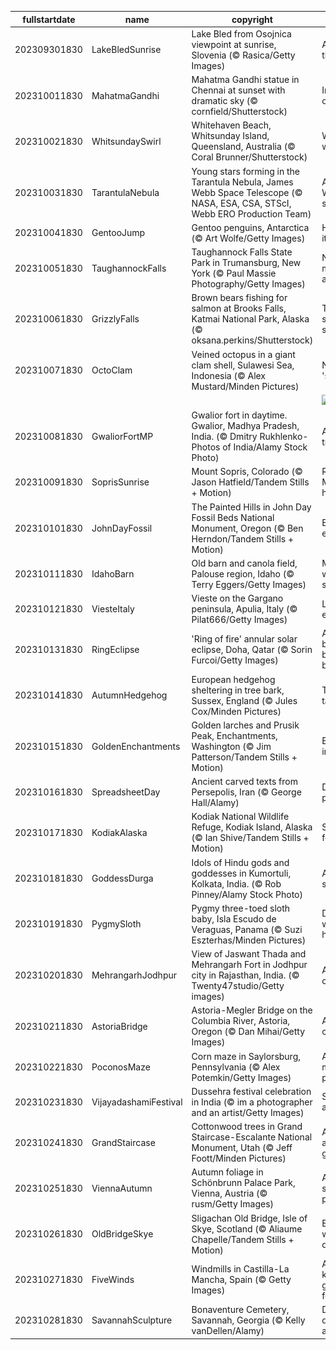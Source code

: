 |fullstartdate|name|copyright|title|image|
|--|--|--|--|--|
202309301830|LakeBledSunrise|Lake Bled from Osojnica viewpoint at sunrise, Slovenia (© Rasica/Getty Images)|Awake to the lake|![](/en-IN/2023/10/202309301830LakeBledSunrise.jpg)|
202310011830|MahatmaGandhi|Mahatma Gandhi statue in Chennai at sunset with dramatic sky (© cornfield/Shutterstock)|In memory of Gandhi|![](/en-IN/2023/10/202310011830MahatmaGandhi.jpg)|
202310021830|WhitsundaySwirl|Whitehaven Beach, Whitsunday Island, Queensland, Australia (© Coral Brunner/Shutterstock)|Whitsunday wanderlust|![](/en-IN/2023/10/202310021830WhitsundaySwirl.jpg)|
202310031830|TarantulaNebula|Young stars forming in the Tarantula Nebula, James Webb Space Telescope (© NASA, ESA, CSA, STScI, Webb ERO Production Team)|A spider's Webb of stars|![](/en-IN/2023/10/202310031830TarantulaNebula.jpg)|
202310041830|GentooJump|Gentoo penguins, Antarctica (© Art Wolfe/Getty Images)|Here's how it's done!|![](/en-IN/2023/10/202310041830GentooJump.jpg)|
202310051830|TaughannockFalls|Taughannock Falls State Park in Trumansburg, New York (© Paul Massie Photography/Getty Images)|Nature's majesty awaits!|![](/en-IN/2023/10/202310051830TaughannockFalls.jpg)|
202310061830|GrizzlyFalls|Brown bears fishing for salmon at Brooks Falls, Katmai National Park, Alaska (© oksana.perkins/Shutterstock)|Time for self-serve salmon|![](/en-IN/2023/10/202310061830GrizzlyFalls.jpg)|
202310071830|OctoClam|Veined octopus in a giant clam shell, Sulawesi Sea, Indonesia (© Alex Mustard/Minden Pictures)|Need some 'shell'ter?|![](/en-IN/2023/10/202310071830OctoClam.jpg)|
||||![](/en-IN/2023/10/.jpg)|
202310081830|GwaliorFortMP|Gwalior fort in daytime. Gwalior, Madhya Pradesh, India. (© Dmitry Rukhlenko-Photos of India/Alamy Stock Photo)|A timeless treasure|![](/en-IN/2023/10/202310081830GwaliorFortMP.jpg)|
202310091830|SoprisSunrise|Mount Sopris, Colorado (© Jason Hatfield/Tandem Stills + Motion)|Rocky Mountain high|![](/en-IN/2023/10/202310091830SoprisSunrise.jpg)|
202310101830|JohnDayFossil|The Painted Hills in John Day Fossil Beds National Monument, Oregon (© Ben Herndon/Tandem Stills + Motion)|Echoes of extinction|![](/en-IN/2023/10/202310101830JohnDayFossil.jpg)|
202310111830|IdahoBarn|Old barn and canola field, Palouse region, Idaho (© Terry Eggers/Getty Images)|Make hay while the sun shines|![](/en-IN/2023/10/202310111830IdahoBarn.jpg)|
202310121830|ViesteItaly|Vieste on the Gargano peninsula, Apulia, Italy (© Pilat666/Getty Images)|Life on the edge|![](/en-IN/2023/10/202310121830ViesteItaly.jpg)|
202310131830|RingEclipse|'Ring of fire' annular solar eclipse, Doha, Qatar (© Sorin Furcoi/Getty Images)|And it burns, burns, burns|![](/en-IN/2023/10/202310131830RingEclipse.jpg)|
202310141830|AutumnHedgehog|European hedgehog sheltering in tree bark, Sussex, England (© Jules Cox/Minden Pictures)|This spot's taken|![](/en-IN/2023/10/202310141830AutumnHedgehog.jpg)|
202310151830|GoldenEnchantments|Golden larches and Prusik Peak, Enchantments, Washington (© Jim Patterson/Tandem Stills + Motion)|Enchanting indeed|![](/en-IN/2023/10/202310151830GoldenEnchantments.jpg)|
202310161830|SpreadsheetDay|Ancient carved texts from Persepolis, Iran (© George Hall/Alamy)|Distant-past data|![](/en-IN/2023/10/202310161830SpreadsheetDay.jpg)|
202310171830|KodiakAlaska|Kodiak National Wildlife Refuge, Kodiak Island, Alaska (© Ian Shive/Tandem Stills + Motion)|Seward's fortune|![](/en-IN/2023/10/202310171830KodiakAlaska.jpg)|
202310181830|GoddessDurga|Idols of Hindu gods and goddesses in Kumortuli, Kolkata, India.   (© Rob Pinney/Alamy Stock Photo)|A splendid saga|![](/en-IN/2023/10/202310181830GoddessDurga.jpg)|
202310191830|PygmySloth|Pygmy three-toed sloth baby, Isla Escudo de Veraguas, Panama (© Suzi Eszterhas/Minden Pictures)|Do you wanna hang?|![](/en-IN/2023/10/202310191830PygmySloth.jpg)|
202310201830|MehrangarhJodhpur|View of Jaswant Thada and Mehrangarh Fort in Jodhpur city in Rajasthan, India. (© Twenty47studio/Getty images)|A castle of centuries|![](/en-IN/2023/10/202310201830MehrangarhJodhpur.jpg)|
202310211830|AstoriaBridge|Astoria-Megler Bridge on the Columbia River, Astoria, Oregon (© Dan Mihai/Getty Images)|A road you can truss|![](/en-IN/2023/10/202310211830AstoriaBridge.jpg)|
202310221830|PoconosMaze|Corn maze in Saylorsburg, Pennsylvania (© Alex Potemkin/Getty Images)|An a-maize-ing puzzle|![](/en-IN/2023/10/202310221830PoconosMaze.jpg)|
202310231830|VijayadashamiFestival|Dussehra festival celebration in India (© im a photographer and an artist/Getty Images)|Symbols of a fiery win|![](/en-IN/2023/10/202310231830VijayadashamiFestival.jpg)|
202310241830|GrandStaircase|Cottonwood trees in Grand Staircase-Escalante National Monument, Utah (© Jeff Foott/Minden Pictures)|A pop of autumn gold|![](/en-IN/2023/10/202310241830GrandStaircase.jpg)|
202310251830|ViennaAutumn|Autumn foliage in Schönbrunn Palace Park, Vienna, Austria (© rusm/Getty Images)|A leaf stomper's paradise|![](/en-IN/2023/10/202310251830ViennaAutumn.jpg)|
202310261830|OldBridgeSkye|Sligachan Old Bridge, Isle of Skye, Scotland (© Aliaume Chapelle/Tandem Stills + Motion)|Enchanted waters run deep|![](/en-IN/2023/10/202310261830OldBridgeSkye.jpg)|
202310271830|FiveWinds|Windmills in Castilla-La Mancha, Spain (© Getty Images)|A Spanish knight's greatest foes|![](/en-IN/2023/10/202310271830FiveWinds.jpg)|
202310281830|SavannahSculpture|Bonaventure Cemetery, Savannah, Georgia (© Kelly vanDellen/Alamy)|Dare to dwell here after dark?|![](/en-IN/2023/10/202310281830SavannahSculpture.jpg)|
